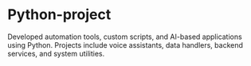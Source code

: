 # Python-project
Developed automation tools, custom scripts, and AI-based applications using Python. Projects include voice assistants, data handlers, backend services, and system utilities.
